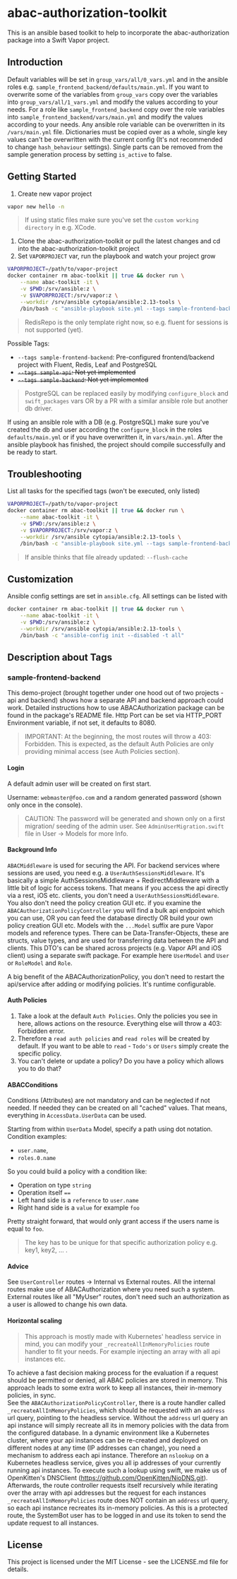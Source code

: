 # abac-authorization-toolkit
This is an ansible based toolkit to help to incorporate the abac-authorization package into a Swift Vapor project.

## Introduction
Default variables will be set in `group_vars/all/0_vars.yml` and in the ansible roles e.g. `sample_frontend_backend/defaults/main.yml`.
If you want to overwrite some of the variables from `group_vars` copy over the variables into `group_vars/all/1_vars.yml` and modify the values according to your needs. For a role like `sample_frontend_backend` copy over the role variables into `sample_frontend_backend/vars/main.yml` and modify the values according to your needs. Any ansible role variable can be overwritten in its `/vars/main.yml` file.
Dictionaries must be copied over as a whole, single key values can't be overwritten with the current config (It's not recommended to change `hash_behaviour` settings).
Single parts can be removed from the sample generation process by setting `is_active` to false.

## Getting Started
1. Create new vapor project
```bash
vapor new hello -n
```
> If using static files make sure you've set the `custom working directory` in e.g. XCode.
1. Clone the abac-authorization-toolkit or pull the latest changes and cd into the abac-authorization-toolkit project
2. Set `VAPORPROJECT` var, run the playbook and watch your project grow
```bash
VAPORPROJECT=/path/to/vapor-project
docker container rm abac-toolkit || true && docker run \
    --name abac-toolkit -it \
    -v $PWD:/srv/ansible:z \
    -v $VAPORPROJECT:/srv/vapor:z \
    --workdir /srv/ansible cytopia/ansible:2.13-tools \
    /bin/bash -c "ansible-playbook site.yml --tags sample-frontend-backend"
```
> RedisRepo is the only template right now, so e.g. fluent for sessions is not supported (yet).

Possible Tags:
- `--tags sample-frontend-backend`: Pre-configured frontend/backend project with Fluent, Redis, Leaf and PostgreSQL
- ~~`--tags sample-api`: Not yet implemented~~
- ~~`--tags sample-backend`: Not yet implemented~~
> PostgreSQL can be replaced easily by modifying `configure_block` and `swift_packages` vars OR by a PR with a similar ansible role but another db driver.


If using an ansible role with a DB (e.g. PostgreSQL) make sure you've created the db and user according the `configure_block` in the roles `defaults/main.yml` or if you have overwritten it, in `vars/main.yml`.
After the ansible playbook has finished, the project should compile successfully and be ready to start.



## Troubleshooting
List all tasks for the specified tags (won't be executed, only listed)
```bash
VAPORPROJECT=/path/to/vapor-project
docker container rm abac-toolkit || true && docker run \
    --name abac-toolkit -it \
    -v $PWD:/srv/ansible:z \
    -v $VAPORPROJECT:/srv/vapor:z \
    --workdir /srv/ansible cytopia/ansible:2.13-tools \
    /bin/bash -c "ansible-playbook site.yml --tags sample-frontend-backend --list-tasks"
```
> If ansible thinks that file already updated: `--flush-cache`


## Customization
Ansible config settings are set in `ansible.cfg`. All settings can be listed with
```bash
docker container rm abac-toolkit || true && docker run \
    --name abac-toolkit -it \
    -v $PWD:/srv/ansible:z \
    --workdir /srv/ansible cytopia/ansible:2.13-tools \
    /bin/bash -c "ansible-config init --disabled -t all"
```




## Description about Tags

### sample-frontend-backend

This demo-project (brought together under one hood out of two projects - api and backend) shows how a separate API and backend approach could work. Detailed instructions how to use ABACAuthorization package can be found in the package's README file. Http Port can be set via HTTP_PORT Environment variable, if not set, it defaults to 8080.

> IMPORTANT: At the beginning, the most routes will throw a 403: Forbidden. This is expected, as the default Auth Policies are only providing minimal access (see Auth Policies section).

#### Login
A default admin user will be created on first start.

Username: `webmaster@foo.com` and a random generated password (shown only once in the console).

> CAUTION: The password will be generated and shown only on a first migration/ seeding of the admin user. See `AdminUserMigration.swift` file in User -> Models for more Info.


#### Background Info
`ABACMiddleware` is used for securing the API.
For backend services where sessions are used, you need e.g. a `UserAuthSessionsMiddleware`. It's basically a simple AuthSessionsMiddleware + RedirectMiddleware with a little bit of logic for access tokens. 
That means if you access the api directly via a rest, iOS etc. clients, you don't need a `UserAuthSessionsMiddleware`. You also don't need the policy creation GUI etc. if you examine the `ABACAuthorizationPolicyController` you will find a bulk api endpoint which you can use, OR you can feed the database directly OR build your own policy creation GUI etc.
Models with the `...Model` suffix are pure Vapor models and reference types. There can be Data-Transfer-Objects, these are structs, value types, and are used for transferring data between the API and clients. This DTO's can be shared across projects (e.g. Vapor API and iOS client) using a separate swift package.
For example here `UserModel` and `User` or `RoleModel` and `Role`.

A big benefit of the ABACAuthorizationPolicy, you don't need to restart the api/service after adding or modifying policies. It's runtime configurable.


#### Auth Policies
1. Take a look at the default `Auth Policies`. Only the policies you see in here, allows actions on the resource. Everything else will throw a 403: Forbidden error.
2. Therefore a `read auth policies` and `read roles` will be created by default. If you want to be able to `read` - `Todo's` or `Users` simply create the specific policy. 
3. You can't delete or update a policy? Do you have a policy which allows you to do that? 


#### ABACConditions
Conditions (Attributes) are not mandatory and can be neglected if not needed. If needed they can be created on all "cached" values. That means, everything in `AccessData.UserData` can be used.

Starting from within `UserData` Model, specify a path using dot notation. 
Condition examples: 
- `user.name`, 
- `roles.0.name`

So you could build a policy with a condition like: 
- Operation on type `string`
- Operation itself `==`
- Left hand side is a `reference` to `user.name`
- Right hand side is a `value` for example `foo`

Pretty straight forward, that would only grant access if the users name is equal to `foo`.
> The key has to be unique for that specific authorization policy e.g. key1, key2, ... .


#### Advice
See `UserController` routes -> Internal vs External routes. All the internal routes make use of ABACAuthorization where you need such a system. External routes like all "MyUser" routes, don't need such an authorization as a user is allowed to change his own data.



#### Horizontal scaling

> This approach is mostly made with Kubernetes' headless service in mind, you can modify your  `_recreateAllInMemoryPolicies` route handler to fit your needs. For example injecting an array with all api instances etc.

To achieve a fast decision making process for the evaluation if a request should be permitted or denied, all ABAC policies are stored in memory. This approach leads to some extra work to keep all instances, their in-memory policies, in sync.   
See the `ABACAuthorizationPolicyController`, there is a route handler called `_recreateAllInMemoryPolicies`, which should be requested with an `address` url query, pointing to the headless service.
Without the `address` url query an api instance will simply recreate all its in memory policies with the data from the configured database.
In a dynamic environment like a Kubernetes cluster, where your api instances can be re-created and deployed on different nodes at any time (IP addresses can change), you need a mechanism to address each api instance. Therefore an `nslookup` on a Kubernetes headless service, gives you all ip addresses of your currently running api instances.
To execute such a lookup using swift, we make us of OpenKitten's DNSClient (https://github.com/OpenKitten/NioDNS.git). Afterwards, the route controller requests itself recursively while iterating over the array with api addresses but the request for each instances `_recreateAllInMemoryPolicies` route does NOT contain an `address` url query, so each api instance recreates its in-memory policies.
As this is a protected route, the SystemBot user has to be logged in and use its token to send the update request to all instances.




## License

This project is licensed under the MIT License - see the LICENSE.md file for details.

